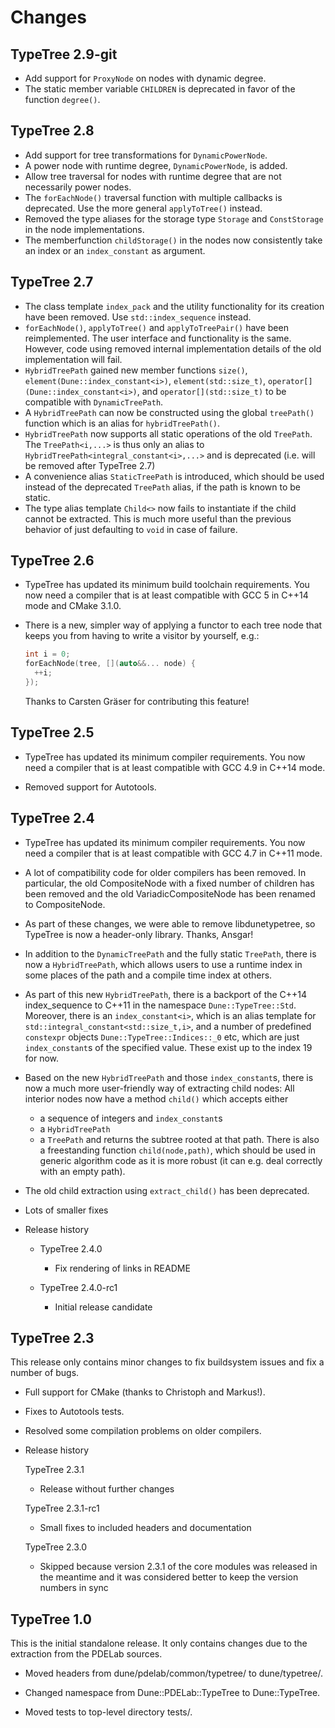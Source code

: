 Changes
=======

TypeTree 2.9-git
----------------

-   Add support for `ProxyNode` on nodes with dynamic degree.
-   The static member variable `CHILDREN` is deprecated in favor of the function `degree()`.

TypeTree 2.8
------------

-   Add support for tree transformations for `DynamicPowerNode`.
-   A power node with runtime degree, `DynamicPowerNode`, is added.
-   Allow tree traversal for nodes with runtime degree that are not necessarily power nodes.
-   The `forEachNode()` traversal function with multiple callbacks is deprecated. Use the
    more general `applyToTree()` instead.
-   Removed the type aliases for the storage type `Storage` and `ConstStorage` in the
    node implementations.
-   The memberfunction `childStorage()` in the nodes now consistently take an index or an
    `index_constant` as argument.


TypeTree 2.7
------------

-   The class template `index_pack` and the utility functionality for its creation have been
    removed. Use `std::index_sequence` instead.
-   `forEachNode()`, `applyToTree()` and `applyToTreePair()` have been reimplemented.
    The user interface and functionality is the same. However, code using removed internal
    implementation details of the old implementation will fail.
-   `HybridTreePath` gained new member functions `size()`,
    `element(Dune::index_constant<i>)`, `element(std::size_t)`,
    `operator[](Dune::index_constant<i>)`, and `operator[](std::size_t)`
    to be compatible with `DynamicTreePath`.
-   A `HybridTreePath` can now be constructed using the
    global `treePath()` function which is an alias for `hybridTreePath()`.
-   `HybridTreePath` now supports all static operations of the old
    `TreePath`. The `TreePath<i,...>` is thus only an alias to
    `HybridTreePath<integral_constant<i>,...>` and is deprecated (i.e. will
    be removed after TypeTree 2.7)
-   A convenience alias `StaticTreePath` is introduced, which should be
    used instead of the deprecated `TreePath` alias, if the path is known to be static.
-   The type alias template `Child<>` now fails to instantiate if the child cannot be extracted.
    This is much more useful than the previous behavior of just defaulting to `void` in case of
    failure.


TypeTree 2.6
------------

-   TypeTree has updated its minimum build toolchain requirements. You now need a compiler that is at
    least compatible with GCC 5 in C++14 mode and CMake 3.1.0.

-   There is a new, simpler way of applying a functor to each tree node that keeps you from having
    to write a visitor by yourself, e.g.:

    ```c++
    int i = 0;
    forEachNode(tree, [](auto&&... node) {
      ++i;
    });
    ```

    Thanks to Carsten Gräser for contributing this feature!



TypeTree 2.5
------------

- TypeTree has updated its minimum compiler requirements. You now need a compiler that is at
  least compatible with GCC 4.9 in C++14 mode.

- Removed support for Autotools.


TypeTree 2.4
------------

- TypeTree has updated its minimum compiler requirements. You now need a compiler that is at
  least compatible with GCC 4.7 in C++11 mode.

- A lot of compatibility code for older compilers has been removed. In particular, the old
  CompositeNode with a fixed number of children has been removed and the old VariadicCompositeNode
  has been renamed to CompositeNode.

- As part of these changes, we were able to remove libdunetypetree, so TypeTree is now a header-only
  library. Thanks, Ansgar!

- In addition to the `DynamicTreePath` and the fully static `TreePath`, there is now a `HybridTreePath`,
  which allows users to use a runtime index in some places of the path and a compile time index at others.

- As part of this new `HybridTreePath`, there is a backport of the C++14 index_sequence to C++11 in the namespace
  `Dune::TypeTree::Std`. Moreover, there is an `index_constant<i>`, which is an alias template for
  `std::integral_constant<std::size_t,i>`, and a number of predefined `constexpr` objects `Dune::TypeTree::Indices::_0`
  etc, which are just `index_constant`s of the specified value. These exist up to the index 19 for now.

- Based on the new `HybridTreePath` and those `index_constant`s, there is now a much more user-friendly way of
  extracting child nodes: All interior nodes now have a method `child()` which accepts either
  - a sequence of integers and `index_constant`s
  - a `HybridTreePath`
  - a `TreePath`
  and returns the subtree rooted at that path. There is also a freestanding function `child(node,path)`, which should be
  used in generic algorithm code as it is more robust (it can e.g. deal correctly with an empty path).

- The old child extraction using `extract_child()` has been deprecated.

- Lots of smaller fixes

- Release history

  - TypeTree 2.4.0
    - Fix rendering of links in README

  - TypeTree 2.4.0-rc1
    - Initial release candidate


TypeTree 2.3
------------

This release only contains minor changes to fix buildsystem issues and fix a number of
bugs.

- Full support for CMake (thanks to Christoph and Markus!).

- Fixes to Autotools tests.

- Resolved some compilation problems on older compilers.

- Release history

  TypeTree 2.3.1
  - Release without further changes

  TypeTree 2.3.1-rc1
  - Small fixes to included headers and documentation

  TypeTree 2.3.0
  - Skipped because version 2.3.1 of the core modules was released in the meantime
    and it was considered better to keep the version numbers in sync



TypeTree 1.0
------------

This is the initial standalone release. It only contains changes due to the extraction
from the PDELab sources.

- Moved headers from dune/pdelab/common/typetree/ to dune/typetree/.

- Changed namespace from Dune::PDELab::TypeTree to Dune::TypeTree.

- Moved tests to top-level directory tests/.
